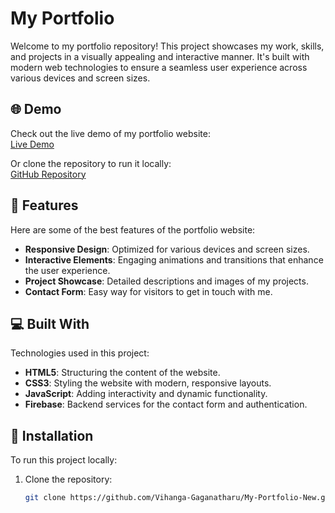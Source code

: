 # My Portfolio

Welcome to my portfolio repository! This project showcases my work, skills, and projects in a visually appealing and interactive manner. It's built with modern web technologies to ensure a seamless user experience across various devices and screen sizes. 

## 🌐 Demo

Check out the live demo of my portfolio website:  
[Live Demo](http://orionwave.me/My-Portfolio-New/)

Or clone the repository to run it locally:  
[GitHub Repository](https://github.com/Vihanga-Gaganatharu/My-Portfolio-New.git)

## 🧐 Features

Here are some of the best features of the portfolio website:

- **Responsive Design**: Optimized for various devices and screen sizes.
- **Interactive Elements**: Engaging animations and transitions that enhance the user experience.
- **Project Showcase**: Detailed descriptions and images of my projects.
- **Contact Form**: Easy way for visitors to get in touch with me.

## 💻 Built With

Technologies used in this project:

- **HTML5**: Structuring the content of the website.
- **CSS3**: Styling the website with modern, responsive layouts.
- **JavaScript**: Adding interactivity and dynamic functionality.
- **Firebase**: Backend services for the contact form and authentication.

## 🔧 Installation

To run this project locally:

1. Clone the repository:
   ```bash
   git clone https://github.com/Vihanga-Gaganatharu/My-Portfolio-New.git
